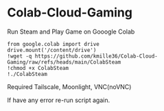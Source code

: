 # Colab-Cloud-Gaming
Run Steam and Play Game on Gooogle Colab

```
from google.colab import drive
drive.mount('/content/drive')
!wget -q https://github.com/kmille36/Colab-Cloud-Gaming/raw/refs/heads/main/ColabSteam
!chmod +x ColabSteam
!./ColabSteam
```

Required Tailscale, Moonlight, VNC(noVNC)

If have any error re-run script again.
